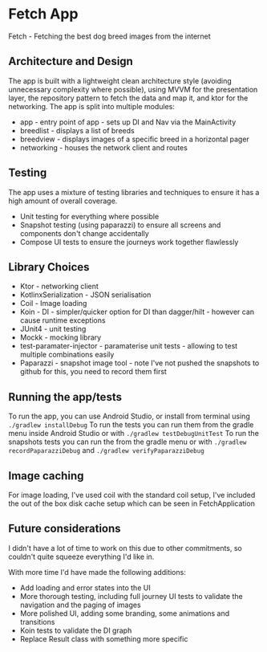 # Fetch App
Fetch - Fetching the best dog breed images from the internet 

## Architecture and Design
The app is built with a lightweight clean architecture style (avoiding unnecessary complexity where possible), using MVVM for the presentation layer, the repository pattern to fetch the data and map it, and ktor for the networking.
The app is split into multiple modules:
- app - entry point of app - sets up DI and Nav via the MainActivity
- breedlist - displays a list of breeds
- breedview - displays images of a specific breed in a horizontal pager
- networking - houses the network client and routes

## Testing 
The app uses a mixture of testing libraries and techniques to ensure it has a high amount of overall coverage.
- Unit testing for everything where possible
- Snapshot testing (using paparazzi) to ensure all screens and components don't change accidentally 
- Compose UI tests to ensure the journeys work together flawlessly   

## Library Choices
- Ktor - networking client
- KotlinxSerialization - JSON serialisation
- Coil - Image loading
- Koin - DI - simpler/quicker option for DI than dagger/hilt - however can cause runtime exceptions
- JUnit4 - unit testing
- Mockk - mocking library
- test-paramater-injector - paramaterise unit tests - allowing to test multiple combinations easily
- Paparazzi - snapshot image tool - note I've not pushed the snapshots to github for this, you need to record them first


## Running the app/tests
To run the app, you can use Android Studio, or install from terminal using `./gradlew installDebug`
To run the tests you can run them from the gradle menu inside Android Studio or with `./gradlew testDebugUnitTest`
To run the snapshots tests you can run the from the gradle menu or with `./gradlew recordPaparazziDebug` and `./gradlew verifyPaparazziDebug`

## Image caching 
For image loading, I've used coil with the standard coil setup, I've included the out of the box disk cache setup which can be seen in FetchApplication

## Future considerations
I didn't have a lot of time to work on this due to other commitments, so couldn't quite squeeze everything I'd like in.

With more time I'd have made the following additions:
- Add loading and error states into the UI
- More thorough testing, including full journey UI tests to validate the navigation and the paging of images
- More polished UI, adding some branding, some animations and transitions
- Koin tests to validate the DI graph
- Replace Result class with something more specific

